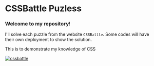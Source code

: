 # CSSBattle Puzless

### Welcome to my repository!

I'll solve each puzzle from the website ```CSSBattle```. Some codes will have their own deployment to show the solution.

This is to demonstrate my knowledge of CSS

[![cssbattle](https://img.shields.io/badge/CSSBattle-FFDD00.svg?style=for-the-badge&logo=XRP&logoColor=black
)](https://cssbattle.dev/player/vcn0gIpUCtYI29jdaWF5X2KVDsp2)